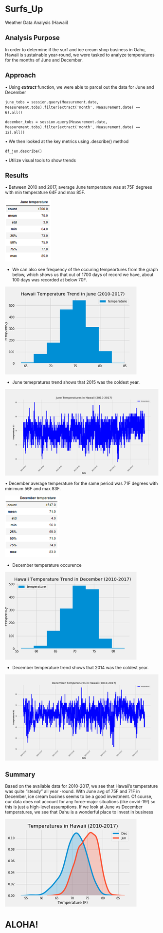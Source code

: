 
# Surfs_Up

Weather Data Analysis (Hawaii)

## Analysis Purpose

In order to determine if the surf and ice cream shop business in Oahu, Hawaii is sustainable year-round, we were tasked to analyze temperatures for the months of June and December.



## Approach

•	Using ***extract*** function, we were able to parcel out the data for June and December

`june_tobs = session.query(Measurement.date, Measurement.tobs).filter(extract('month', Measurement.date) == 6).all()`

`december_tobs = session.query(Measurement.date, Measurement.tobs).filter(extract('month', Measurement.date) == 12).all()`

•	We then looked at the key metrics using .describe() method 

`df_jun.describe()`

•	Utilize visual tools to show trends



## Results

•	Between 2010 and 2017, average June temperature was at 75F degrees with min temperature 64F and max 85F.

![]( https://github.com/jojobear2020/Surfs_Up/blob/master/analysis/june_summary.PNG)



* We can also see frequency of the occuring tempeartures from the graph below, which shows us that out of 1700 days of record we have, about 100 days was recorded at below 70F.


![](https://github.com/jojobear2020/Surfs_Up/blob/master/analysis/jun_temp_occurence.png)


* June temepratures trend shows that 2015 was the coldest year.

![](https://github.com/jojobear2020/Surfs_Up/blob/master/analysis/jun_temp_trend.png)



•	December average temperature for the same period was 71F degrees with minimum 56F and max 83F.

![]( https://github.com/jojobear2020/Surfs_Up/blob/master/analysis/december_summary.PNG)



* December temperature occurence 

![](https://github.com/jojobear2020/Surfs_Up/blob/master/analysis/dec_temp_occurence.png)


* December temperature trend shows that 2014 was the coldest year.


![](https://github.com/jojobear2020/Surfs_Up/blob/master/analysis/dec_temp_trend.png)



## Summary

Based on the available data for 2010-2017, we see that Hawaii’s temperature was quite “steady” all year -round. With June avg of 75F and 71F in December, ice cream busines seems to be a good investment. Of course, our data does not account for any force-major situations (like covid-19!) so this is just a high-level assumptions. If we look at June vs December temperatures, we see that Oahu is a wonderful place to invest in business

![](https://github.com/jojobear2020/Surfs_Up/blob/master/analysis/jun_dec_temp_kdeplot.png)

# ALOHA! 
